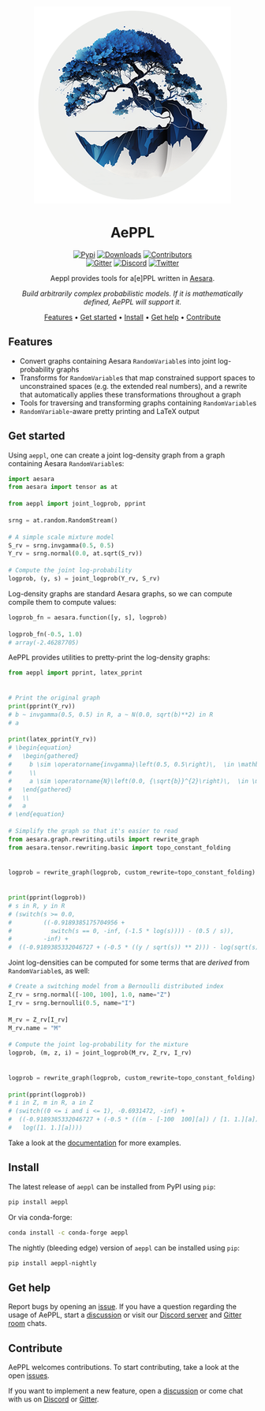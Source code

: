 <div align="center">

<img src="./docs/source/_static/aeppl_logo.png" alt="AePPL Logo" width=400></img>

# AePPL

[![Pypi][pypi-badge]][pypi]
[![Downloads][downloads-badge]][releases]
[![Contributors][contributors-badge]][contributors]
 </br>
[![Gitter][gitter-badge]][gitter]
[![Discord][discord-badge]][discord]
[![Twitter][twitter-badge]][twitter]

Aeppl provides tools for a[e]PPL written in [Aesara](https://github.com/aesara-devs/aesara).

*Build arbitrarily complex probabilistic models. If it is mathematically defined, AePPL will support it.*

[Features](#features) •
[Get started](#get-started) •
[Install](#install) •
[Get help](#get-help) •
[Contribute](#contribute)

</div>


## Features

- Convert graphs containing Aesara `RandomVariable`s into joint
  log-probability graphs
- Transforms for `RandomVariable`s that map constrained support spaces to
  unconstrained spaces (e.g. the extended real numbers), and a rewrite that
  automatically applies these transformations throughout a graph
- Tools for traversing and transforming graphs containing `RandomVariable`s
- `RandomVariable`-aware pretty printing and LaTeX output


## Get started

Using `aeppl`, one can create a joint log-density graph from a graph
containing Aesara `RandomVariable`s:

``` python
import aesara
from aesara import tensor as at

from aeppl import joint_logprob, pprint

srng = at.random.RandomStream()

# A simple scale mixture model
S_rv = srng.invgamma(0.5, 0.5)
Y_rv = srng.normal(0.0, at.sqrt(S_rv))

# Compute the joint log-probability
logprob, (y, s) = joint_logprob(Y_rv, S_rv)
```

Log-density graphs are standard Aesara graphs, so we can compute
compile them to compute values:

``` python
logprob_fn = aesara.function([y, s], logprob)

logprob_fn(-0.5, 1.0)
# array(-2.46287705)
```

AePPL provides utilities to pretty-print the log-density graphs:

``` python
from aeppl import pprint, latex_pprint


# Print the original graph
print(pprint(Y_rv))
# b ~ invgamma(0.5, 0.5) in R, a ~ N(0.0, sqrt(b)**2) in R
# a

print(latex_pprint(Y_rv))
# \begin{equation}
#   \begin{gathered}
#     b \sim \operatorname{invgamma}\left(0.5, 0.5\right)\,  \in \mathbb{R}
#     \\
#     a \sim \operatorname{N}\left(0.0, {\sqrt{b}}^{2}\right)\,  \in \mathbb{R}
#   \end{gathered}
#   \\
#   a
# \end{equation}

# Simplify the graph so that it's easier to read
from aesara.graph.rewriting.utils import rewrite_graph
from aesara.tensor.rewriting.basic import topo_constant_folding


logprob = rewrite_graph(logprob, custom_rewrite=topo_constant_folding)


print(pprint(logprob))
# s in R, y in R
# (switch(s >= 0.0,
#         ((-0.9189385175704956 +
#           switch(s == 0, -inf, (-1.5 * log(s)))) - (0.5 / s)),
#         -inf) +
#  ((-0.9189385332046727 + (-0.5 * ((y / sqrt(s)) ** 2))) - log(sqrt(s))))
```

Joint log-densities can be computed for some terms that are *derived* from
`RandomVariable`s, as well:

``` python
# Create a switching model from a Bernoulli distributed index
Z_rv = srng.normal([-100, 100], 1.0, name="Z")
I_rv = srng.bernoulli(0.5, name="I")

M_rv = Z_rv[I_rv]
M_rv.name = "M"

# Compute the joint log-probability for the mixture
logprob, (m, z, i) = joint_logprob(M_rv, Z_rv, I_rv)


logprob = rewrite_graph(logprob, custom_rewrite=topo_constant_folding)

print(pprint(logprob))
# i in Z, m in R, a in Z
# (switch((0 <= i and i <= 1), -0.6931472, -inf) +
#  ((-0.9189385332046727 + (-0.5 * (((m - [-100  100][a]) / [1. 1.][a]) ** 2))) -
#   log([1. 1.][a])))
```

Take a look at the [documentation][documentation-examples] for more examples.


## Install

The latest release of `aeppl` can be installed from PyPI using `pip`:

``` bash
pip install aeppl
```

Or via conda-forge:

``` bash
conda install -c conda-forge aeppl
```

The nightly (bleeding edge) version of `aeppl` can be installed using `pip`:

``` bash
pip install aeppl-nightly
```

## Get help

Report bugs by opening an [issue][issues]. If you have a question regarding the usage of AePPL, start a [discussion][discussions] or visit our [Discord server][discord] and [Gitter room][gitter] chats.

## Contribute

AePPL welcomes contributions. To start contributing, take a look at the open [issues][issues].

If you want to implement a new feature, open a [discussion][discussions] or come chat with us on [Discord][discord] or [Gitter][gitter].

[contributors]: https://github.com/aesara-devs/aeppl/graphs/contributors
[contributors-badge]: https://img.shields.io/github/contributors/aesara-devs/aeppl?style=flat-square&logo=github&logoColor=white&color=ECEFF4
[discussions]: https://github.com/aesara-devs/aeppl/discussions
[documentation-examples]: https://aeppl.readthedocs.io/en/latest/examples.html
[downloads-badge]: https://img.shields.io/pypi/dm/aeppl?style=flat-square&logo=pypi&logoColor=white&color=8FBCBB
[discord]: https://discord.gg/h3sjmPYuGJ
[discord-badge]: https://img.shields.io/discord/1072170173785723041?color=81A1C1&logo=discord&logoColor=white&style=flat-square
[gitter]: https://gitter.im/aesara-devs/aeppl
[gitter-badge]: https://img.shields.io/gitter/room/aesara-devs/aeppl?color=81A1C1&logo=matrix&logoColor=white&style=flat-square
[issues]: https://github.com/aesara-devs/aeppl/issues
[releases]: https://github.com/aesara-devs/aeppl/releases
[twitter]: https://twitter.com/AesaraDevs
[twitter-badge]: https://img.shields.io/twitter/follow/AesaraDevs?style=social
[pypi]: https://pypi.org/project/aeppl/
[pypi-badge]: https://img.shields.io/pypi/v/aeppl?color=ECEFF4&logo=python&logoColor=white&style=flat-square
